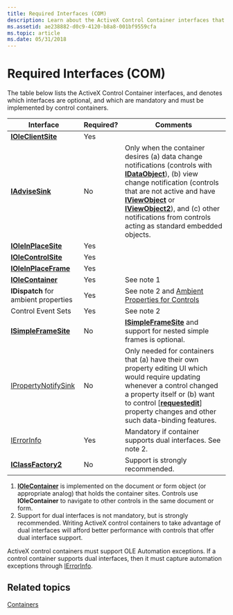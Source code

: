 ```yaml
---
title: Required Interfaces (COM)
description: Learn about the ActiveX Control Container interfaces that can or must be implemented by control containers.
ms.assetid: ae238882-d0c9-4120-b8a8-001bf9559cfa
ms.topic: article
ms.date: 05/31/2018
---
```


# Required Interfaces (COM)

The table below lists the ActiveX Control Container interfaces, and denotes which interfaces are optional, and which are mandatory and must be implemented by control containers.



| Interface                                                                      | Required?      | Comments                                                                                                                                                                                                                                                                                                                                                     |
|--------------------------------------------------------------------------------|----------------|--------------------------------------------------------------------------------------------------------------------------------------------------------------------------------------------------------------------------------------------------------------------------------------------------------------------------------------------------------------|
| [**IOleClientSite**](/windows/desktop/api/OleIdl/nn-oleidl-ioleclientsite)<br/>                            | Yes<br/> |                                                                                                                                                                                                                                                                                                                                                              |
| [**IAdviseSink**](/windows/desktop/api/ObjIdl/nn-objidl-iadvisesink)<br/>                                  | No<br/>  | Only when the container desires (a) data change notifications (controls with [**IDataObject**](/windows/desktop/api/ObjIdl/nn-objidl-idataobject)), (b) view change notification (controls that are not active and have [**IViewObject**](/windows/desktop/api/OleIdl/nn-oleidl-iviewobject) or [**IViewObject2**](/windows/desktop/api/OleIdl/nn-oleidl-iviewobject2)), and (c) other notifications from controls acting as standard embedded objects.<br/> |
| [**IOleInPlaceSite**](/windows/desktop/api/OleIdl/nn-oleidl-ioleinplacesite)<br/>                          | Yes<br/> |                                                                                                                                                                                                                                                                                                                                                              |
| [**IOleControlSite**](/windows/desktop/api/OCIdl/nn-ocidl-iolecontrolsite)<br/>                          | Yes<br/> |                                                                                                                                                                                                                                                                                                                                                              |
| [**IOleInPlaceFrame**](/windows/desktop/api/OleIdl/nn-oleidl-ioleinplaceframe)<br/>                        | Yes<br/> |                                                                                                                                                                                                                                                                                                                                                              |
| [**IOleContainer**](/windows/desktop/api/OleIdl/nn-oleidl-iolecontainer)<br/>                              | Yes<br/> | See note 1<br/>                                                                                                                                                                                                                                                                                                                                        |
| **IDispatch** for ambient properties<br/>                                | Yes<br/> | See note 2 and [Ambient Properties for Controls](ambient-properties-for-controls.md)<br/>                                                                                                                                                                                                                                                             |
| Control Event Sets<br/>                                                  | Yes<br/> | See note 2<br/>                                                                                                                                                                                                                                                                                                                                        |
| [**ISimpleFrameSite**](/windows/desktop/api/OCIdl/nn-ocidl-isimpleframesite)<br/>                        | No<br/>  | [**ISimpleFrameSite**](/windows/desktop/api/OCIdl/nn-ocidl-isimpleframesite) and support for nested simple frames is optional.<br/>                                                                                                                                                                                                                                                    |
| [IPropertyNotifySink](data-binding-through-ipropertynotifysink.md)<br/> | No<br/>  | Only needed for containers that (a) have their own property editing UI which would require updating whenever a control changed a property itself or (b) want to control \[[**requestedit**](/windows/desktop/Midl/requestedit)\] property changes and other such data-binding features.<br/>                                                                            |
| [IErrorInfo](/windows/win32/api/oaidl/nn-oaidl-ierrorinfo)<br/>       | Yes<br/> | Mandatory if container supports dual interfaces. See note 2.<br/>                                                                                                                                                                                                                                                                                      |
| [**IClassFactory2**](/windows/desktop/api/OCIdl/nn-ocidl-iclassfactory2)<br/>                            | No<br/>  | Support is strongly recommended.<br/>                                                                                                                                                                                                                                                                                                                  |



 

1.  [**IOleContainer**](/windows/desktop/api/OleIdl/nn-oleidl-iolecontainer) is implemented on the document or form object (or appropriate analog) that holds the container sites. Controls use **IOleContainer** to navigate to other controls in the same document or form.
2.  Support for dual interfaces is not mandatory, but is strongly recommended. Writing ActiveX control containers to take advantage of dual interfaces will afford better performance with controls that offer dual interface support.

ActiveX control containers must support OLE Automation exceptions. If a control container supports dual interfaces, then it must capture automation exceptions through [IErrorInfo](/windows/win32/api/oaidl/nn-oaidl-ierrorinfo).

## Related topics

<dl> <dt>

[Containers](containers.md)
</dt> </dl>

 


